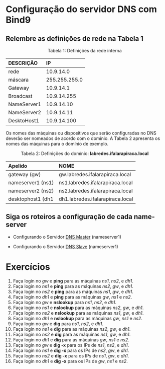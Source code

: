 # Configuração do servidor DNS com Bind9

## Relembre as definições de rede na Tabela 1


<p><center> Tabela 1: Definições da rede interna</center></p>

| DESCRIÇÃO   | IP            |
|:------------|:------------- |
| rede        | 10.9.14.0     |
| máscara     | 255.255.255.0 |
| Gateway     | 10.9.14.1     |
| Broadcast   | 10.9.14.255   |
| NameServer1 | 10.9.14.10    |
| NameServer2 | 10.9.14.11    |
| DesktoHost1 | 10.9.14.100    |



Os nomes das máquinas ou dispositivos que serão configuradas no DNS deverão ser nomeados de acordo com o domínio. A Tabela 2 apresenta os nomes das máquinas para o domínio de exemplo.

<p><center> Tabela 2: Definições do domínio: <b>labredes.ifalarapiraca.local</b></center></p>

|      Apelido      |               NOME               |
|:------------------|:---------------------------------|
| gateway (gw)      | gw.labredes.ifalarapiraca.local  |
| nameserver1 (ns1) | ns1.labredes.ifalarapiraca.local |
| nameserver2 (ns2) | ns2.labredes.ifalarapiraca.local |
| desktophost1 (dh1 | dh1.labredes.ifalarapiraca.local |

## Siga os roteiros a configuração de cada name-server

- Configurando o Servidor [DNS Master](https://github.com/alaelson/labredes2020/blob/06ff3f9ceb218d10dcc05e3d2d168c102fcf242e/network/bind9/master.md) (nameserver1)

- Configurando o Servidor [DNS Slave](https://github.com/alaelson/labredes2020/blob/06ff3f9ceb218d10dcc05e3d2d168c102fcf242e/network/bind9/slave.md) (nameserver1)

# Exercícios

   1. Faça login no *gw* e **ping** para as máquinas *ns1*, *ns2*, e *dh1*.
   2. Faça login no *ns1* e **ping** para as máquinas *ns2*, *gw*, e *dh1*.
   3. Faça login no *ns2* e **ping** para as máquinas *ns1*, *gw*, e *dh1*.
   4. Faça login no *dh1* e **ping** para as máquinas *gw*, *ns1* e *ns2*.
   5. Faça login no *gw* e **nslookup** para *ns1*, *ns2*, e *dh1*.
   6. Faça login no *ns1* e **nslookup** para as máquinas *ns2*, *gw*, e *dh1*.
   7. Faça login no *ns2* e **nslookup** para as máquinas *ns1*, *gw*, e *dh1*.
   8. Faça login no *dh1* e **nslookup** para as máquinas *gw*, *ns1* e *ns2*.
   9. Faça login no *gw* e **dig** para *ns1*, *ns2*, e *dh1*.
   10. Faça login no *ns1* e **dig** para as máquinas *ns2*, *gw*, e *dh1*.
   11. Faça login no *ns2* e **dig** para as máquinas *ns1*, *gw*, e *dh1*.
   12. Faça login no *dh1* e **dig** para as máquinas *gw*, *ns1* e *ns2*.
   13. Faça login no *gw* e **dig -x** para os IPs de *ns1*, *ns2*, e *dh1*.
   14. Faça login no *ns1* e **dig -x** para os IPs de *ns2*, *gw*, e *dh1*.
   15. Faça login no *ns2* e **dig -x** para os IPs de *ns1*, *gw*, e *dh1*.
   16. Faça login no *dh1* e **dig -x** para os IPs de *gw*, *ns1* e *ns2*.


